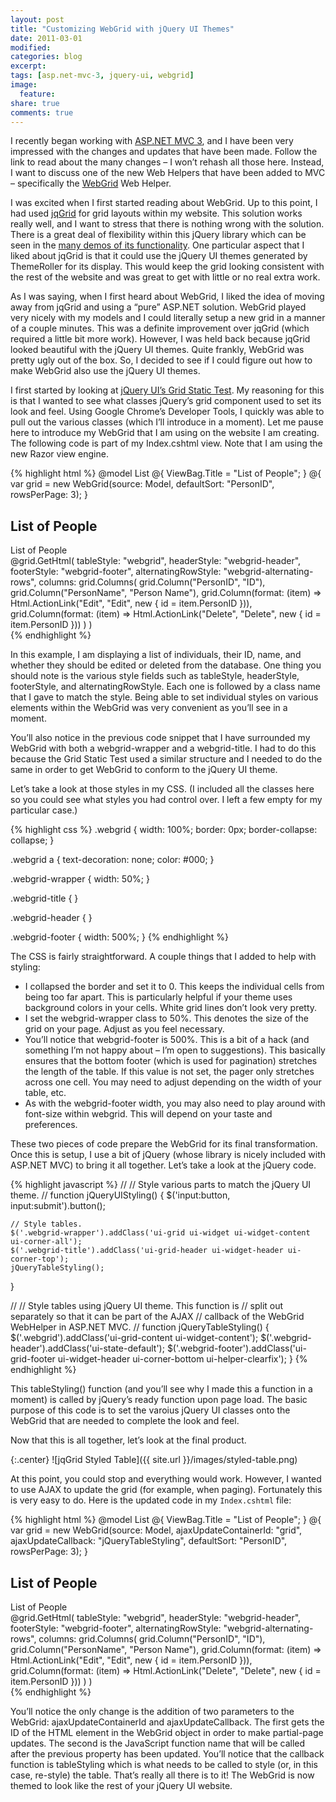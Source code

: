```yaml
---
layout: post
title: "Customizing WebGrid with jQuery UI Themes"
date: 2011-03-01
modified:
categories: blog
excerpt:
tags: [asp.net-mvc-3, jquery-ui, webgrid]
image:
  feature:
share: true
comments: true
---
```

I recently began working with [ASP.NET MVC 3](http://www.asp.net/mvc/mvc3), and I have been very impressed with the changes and updates that have been made. Follow the link to read about the many changes – I won’t rehash all those here. Instead, I want to discuss one of the new Web Helpers that have been added to MVC – specifically the [WebGrid](http://msdn.microsoft.com/en-us/library/system.web.helpers.webgrid(v=vs.99).aspx) Web Helper.

I was excited when I first started reading about WebGrid. Up to this point, I had used [jqGrid](http://www.trirand.com/blog/) for grid layouts within my website. This solution works really well, and I want to stress that there is nothing wrong with the solution. There is a great deal of flexibility within this jQuery library which can be seen in the [many demos of its functionality](http://trirand.com/blog/jqgrid/jqgrid.html). One particular aspect that I liked about jqGrid is that it could use the jQuery UI themes generated by ThemeRoller for its display. This would keep the grid looking consistent with the rest of the website and was great to get with little or no real extra work.

As I was saying, when I first heard about WebGrid, I liked the idea of moving away from jqGrid and using a “pure” ASP.NET solution. WebGrid played very nicely with my models and I could literally setup a new grid in a manner of a couple minutes. This was a definite improvement over jqGrid (which required a little bit more work). However, I was held back because jqGrid looked beautiful with the jQuery UI themes. Quite frankly, WebGrid was pretty ugly out of the box. So, I decided to see if I could figure out how to make WebGrid also use the jQuery UI themes.

I first started by looking at [jQuery UI’s Grid Static Test](http://jquery-ui.googlecode.com/svn/branches/labs/grid/tests/static/grid/default.html). My reasoning for this is that I wanted to see what classes jQuery’s grid component used to set its look and feel. Using Google Chrome’s Developer Tools, I quickly was able to pull out the various classes (which I’ll introduce in a moment). Let me pause here to introduce my WebGrid that I am using on the website I am creating. The following code is part of my Index.cshtml view. Note that I am using the new Razor view engine.

{% highlight html %}
@model List
@{
    ViewBag.Title = "List of People";
}
@{
    var grid = new WebGrid(source: Model,
        defaultSort: "PersonID",
        rowsPerPage: 3);
}
<h2>List of People</h2>
<div class="webgrid-wrapper">
<div class="webgrid-title">List of People</div>
<div id="grid">@grid.GetHtml(
tableStyle: "webgrid",
headerStyle: "webgrid-header",
footerStyle: "webgrid-footer",
alternatingRowStyle: "webgrid-alternating-rows",
columns: grid.Columns(
grid.Column("PersonID", "ID"),
grid.Column("PersonName", "Person Name"),
grid.Column(format: (item) => Html.ActionLink("Edit", "Edit", new { id = item.PersonID })),
grid.Column(format: (item) => Html.ActionLink("Delete", "Delete", new { id = item.PersonID }))
)
)</div>
</div>
{% endhighlight %}

In this example, I am displaying a list of individuals, their ID, name, and whether they should be edited or deleted from the database. One thing you should note is the various style fields such as tableStyle, headerStyle, footerStyle, and alternatingRowStyle. Each one is followed by a class name that I gave to match the style. Being able to set individual styles on various elements within the WebGrid was very convenient as you’ll see in a moment.

You’ll also notice in the previous code snippet that I have surrounded my WebGrid with both a webgrid-wrapper and a webgrid-title. I had to do this because the Grid Static Test used a similar structure and I needed to do the same in order to get WebGrid to conform to the jQuery UI theme.

Let’s take a look at those styles in my CSS. (I included all the classes here so you could see what styles you had control over. I left a few empty for my particular case.)

{% highlight css %}
.webgrid
{
    width: 100%;
    border: 0px;
    border-collapse: collapse;
}

.webgrid a
{
    text-decoration: none;
    color: #000;
}

.webgrid-wrapper
{
    width: 50%;
}

.webgrid-title
{
}

.webgrid-header
{
}

.webgrid-footer
{
    width: 500%;
}
{% endhighlight %}

The CSS is fairly straightforward. A couple things that I added to help with styling:

* I collapsed the border and set it to 0. This keeps the individual cells from being too far apart. This is particularly helpful if your theme uses background colors in your cells. White grid lines don’t look very pretty.
* I set the webgrid-wrapper class to 50%. This denotes the size of the grid on your page. Adjust as you feel necessary.
* You’ll notice that webgrid-footer is 500%. This is a bit of a hack (and something I’m not happy about – I’m open to suggestions). This basically ensures that the bottom footer (which is used for pagination) stretches the length of the table. If this value is not set, the pager only stretches across one cell. You may need to adjust depending on the width of your table, etc.
* As with the webgrid-footer width, you may also need to play around with font-size within webgrid. This will depend on your taste and preferences.

These two pieces of code prepare the WebGrid for its final transformation. Once this is setup, I use a bit of jQuery (whose library is nicely included with ASP.NET MVC) to bring it all together. Let’s take a look at the jQuery code.

{% highlight javascript %}
//
// Style various parts to match the jQuery UI theme.
//
function jQueryUIStyling() {
    $('input:button, input:submit').button();

    // Style tables.
    $('.webgrid-wrapper').addClass('ui-grid ui-widget ui-widget-content ui-corner-all');
    $('.webgrid-title').addClass('ui-grid-header ui-widget-header ui-corner-top');
    jQueryTableStyling();
}

//
// Style tables using jQuery UI theme. This function is
// split out separately so that it can be part of the AJAX
// callback of the WebGrid WebHelper in ASP.NET MVC.
//
function jQueryTableStyling() {
    $('.webgrid').addClass('ui-grid-content ui-widget-content');
    $('.webgrid-header').addClass('ui-state-default');
    $('.webgrid-footer').addClass('ui-grid-footer ui-widget-header ui-corner-bottom ui-helper-clearfix');
}
{% endhighlight %}

This tableStyling() function (and you’ll see why I made this a function in a moment) is called by jQuery’s ready function upon page load. The basic purpose of this code is to set the varoius jQuery UI classes onto the WebGrid that are needed to complete the look and feel.

Now that this is all together, let’s look at the final product.

{:.center}
![jqGrid Styled Table]({{ site.url }}/images/styled-table.png)

At this point, you could stop and everything would work. However, I wanted to use AJAX to update the grid (for example, when paging). Fortunately this is very easy to do. Here is the updated code in my `Index.cshtml` file:

{% highlight html %}
@model List
@{
    ViewBag.Title = "List of People";
}
@{
    var grid = new WebGrid(source: Model,
        ajaxUpdateContainerId: "grid",
        ajaxUpdateCallback: "jQueryTableStyling",
        defaultSort: "PersonID",
        rowsPerPage: 3);
}
<h2>List of People</h2>
<div class="webgrid-wrapper">
<div class="webgrid-title">List of People</div>
<div id="grid">@grid.GetHtml(
 tableStyle: "webgrid",
 headerStyle: "webgrid-header",
 footerStyle: "webgrid-footer",
 alternatingRowStyle: "webgrid-alternating-rows",
 columns: grid.Columns(
 grid.Column("PersonID", "ID"),
 grid.Column("PersonName", "Person Name"),
 grid.Column(format: (item) => Html.ActionLink("Edit", "Edit", new { id = item.PersonID })),
 grid.Column(format: (item) => Html.ActionLink("Delete", "Delete", new { id = item.PersonID }))
 )
 )</div>
</div>
{% endhighlight %}

You’ll notice the only change is the addition of two parameters to the WebGrid: ajaxUpdateContainerId and ajaxUpdateCallback. The first gets the ID of the HTML element in the WebGrid object in order to make partial-page updates. The second is the JavaScript function name that will be called after the previous property has been updated. You’ll notice that the callback function is tableStyling which is what needs to be called to style (or, in this case, re-style) the table.
That’s really all there is to it! The WebGrid is now themed to look like the rest of your jQuery UI website.
